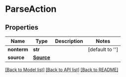 # ParseAction

## Properties
Name | Type | Description | Notes
------------ | ------------- | ------------- | -------------
**nonterm** | **str** |  | [default to '']
**source** | [**Source**](Source.md) |  | 

[[Back to Model list]](../README.md#documentation-for-models) [[Back to API list]](../README.md#documentation-for-api-endpoints) [[Back to README]](../README.md)


